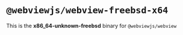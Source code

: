 # `@webviewjs/webview-freebsd-x64`

This is the **x86_64-unknown-freebsd** binary for `@webviewjs/webview`

